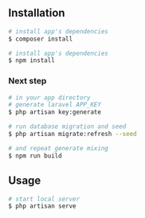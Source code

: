 
## Installation

``` bash
# install app's dependencies
$ composer install

# install app's dependencies
$ npm install

```
### Next step

``` bash
# in your app directory
# generate laravel APP_KEY
$ php artisan key:generate

# run database migration and seed
$ php artisan migrate:refresh --seed

# and repeat generate mixing
$ npm run build
```


## Usage

``` bash
# start local server
$ php artisan serve
